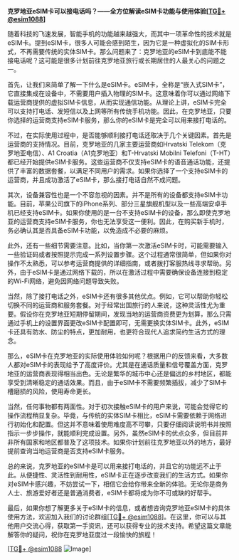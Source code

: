 **克罗地亚eSIM卡可以接电话吗？——全方位解读eSIM卡功能与使用体验[[TG💪+ @esim1088](https://t.me/s/esim1088)]**

随着科技的飞速发展，智能手机的功能越来越强大，而其中一项革命性的技术就是eSIM卡。提到eSIM卡，很多人可能会感到陌生，因为它是一种虚拟化的SIM卡形式，不再需要传统的实体SIM卡。那么问题来了：克罗地亚的eSIM卡到底能不能接电话呢？这可能是很多计划前往克罗地亚旅行或长期居住的人最关心的问题之一。

首先，让我们来简单了解一下什么是eSIM卡。eSIM卡，全称是“嵌入式SIM卡”，它直接集成在设备中，不需要用户插入物理的SIM卡。这意味着你可以通过网络下载运营商提供的虚拟SIM卡信息，从而实现通信功能。从理论上讲，eSIM卡完全可以支持打电话、发短信以及上网等所有传统手机功能。因此，在克罗地亚，只要你选择的运营商支持eSIM卡服务，那么你的eSIM卡是完全可以用来接打电话的。

不过，在实际使用过程中，是否能够顺利接打电话还取决于几个关键因素。首先是运营商的支持情况。目前，克罗地亚的几家主要运营商如Hrvatski Telekom（克罗地亚电信）、A1 Croatia（A1克罗地亚）和T-Hrvatski Mobilni Telefoni（T-HT）都已经开始提供eSIM卡服务。这些运营商不仅支持eSIM卡的语音通话功能，还提供了丰富的数据套餐，以满足不同用户的需求。如果你选择了一个支持eSIM卡的运营商，并且成功激活了eSIM卡，那么接打电话自然不成问题。

其次，设备兼容性也是一个不容忽视的因素。并不是所有的设备都支持eSIM卡功能。目前，苹果公司旗下的iPhone系列、部分三星旗舰机型以及一些高端安卓手机已经支持eSIM卡。如果你使用的是一台不支持eSIM卡的设备，那么即使克罗地亚的运营商支持eSIM卡服务，你也无法享受这一便利。因此，在购买新手机时，务必确认其是否具备eSIM卡功能，以免造成不必要的麻烦。

此外，还有一些细节需要注意。比如，当你第一次激活eSIM卡时，可能需要输入一些验证码或者按照提示完成一系列设置步骤。这个过程通常很简单，但如果你对操作不太熟悉，可以参考运营商提供的详细指南，或者拨打客服热线寻求帮助。另外，由于eSIM卡是通过网络下载的，所以在激活过程中需要确保设备连接到稳定的Wi-Fi网络，避免因网络问题导致失败。

当然，除了接打电话之外，eSIM卡还有很多其他优点。例如，它可以帮助你轻松切换不同的运营商和服务套餐。对于经常出国旅行的人来说，这种灵活性尤为重要。假设你在克罗地亚短期停留期间，发现当地的运营商资费更为划算，那么只需通过手机上的设置界面更改eSIM卡配置即可，无需更换实体SIM卡。此外，eSIM卡还具有防水、防尘的特点，更加耐用，也更符合现代人追求简约生活方式的理念。

那么，eSIM卡在克罗地亚的实际使用体验如何呢？根据用户的反馈来看，大多数人都对eSIM卡的表现给予了高度评价。尤其是在通话质量和信号覆盖方面，克罗地亚的运营商表现得相当出色。无论是繁华的城市中心还是偏远的乡村地区，都能享受到清晰稳定的通话效果。而且，由于eSIM卡不需要频繁插拔，减少了SIM卡槽磨损的风险，使用寿命更长。

当然，任何事物都有两面性。对于初次接触eSIM卡的用户来说，可能会觉得它的操作流程稍显复杂。毕竟，与传统的实体SIM卡相比，eSIM卡需要依赖于网络进行初始化和配置。但这并不意味着使用难度高不可攀，只要仔细阅读说明书并按照指示一步步操作，就能顺利完成设置。另外，虽然eSIM卡的优点众多，但目前并非所有国家和地区都普及了这项技术。如果你计划前往克罗地亚以外的地方，最好提前查询当地运营商是否支持eSIM卡服务。

总的来说，克罗地亚的eSIM卡是可以用来接打电话的，并且它的功能远不止于此。从便捷性、灵活性到耐用性，eSIM卡正在逐步改变我们的生活方式。如果你对eSIM卡感兴趣，不妨尝试一下，相信它会给你带来全新的体验。无论你是商务人士、旅游爱好者还是普通消费者，eSIM卡都将成为你不可或缺的好帮手。

最后，如果你想了解更多关于eSIM卡的信息，或者想咨询克罗地亚eSIM卡的具体使用方法，欢迎加入我们的讨论群组[[TG💪+ @esim1088](https://t.me/s/esim1088)]。在这里，你可以与其他用户交流心得，获取第一手资讯，还可以获得专业的技术支持。希望这篇文章能解答你的疑问，祝你在克罗地亚度过一段愉快的旅程！

[[TG💪+ @esim1088](https://t.me/s/esim1088) ![Image](https://i.postimg.cc/4NQfJmqS/Snipaste-2025-05-13-00-14-12.png)]